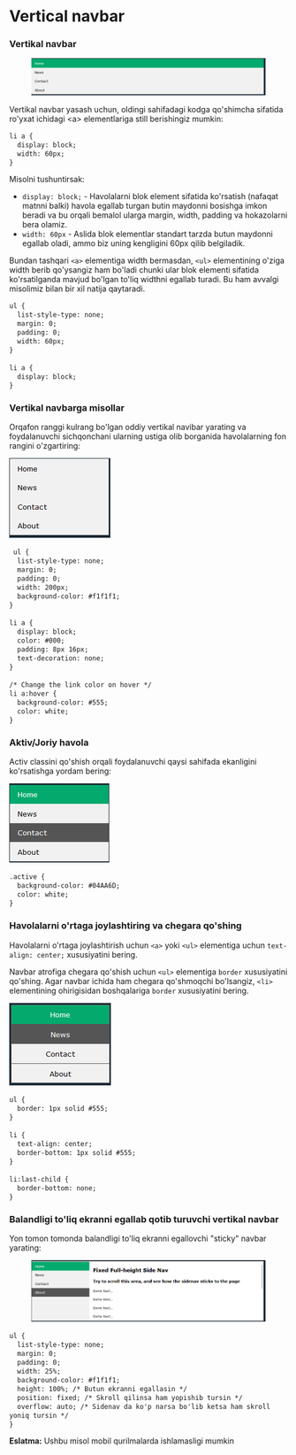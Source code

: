 # Vertical navbar

### Vertikal navbar <a href="#vertical-navigation-bar" id="vertical-navigation-bar"></a>

<figure><img src="../../../.gitbook/assets/image (531).png" alt=""><figcaption></figcaption></figure>

Vertikal navbar yasash uchun, oldingi sahifadagi kodga qo'shimcha sifatida ro'yxat ichidagi \<a> elementlariga still berishingiz mumkin:

```
li a {
  display: block;
  width: 60px;
}
```

Misolni tushuntirsak:

* `display: block;` - Havolalarni blok element sifatida ko'rsatish (nafaqat matnni balki) havola egallab turgan butin maydonni bosishga imkon beradi va bu orqali bemalol ularga margin, width, padding va hokazolarni bera olamiz.
* `width: 60px` - Aslida blok elementlar standart tarzda butun maydonni egallab oladi, ammo biz uning kengligini 60px qilib belgiladik.

Bundan tashqari `<a>` elementiga width bermasdan, `<ul>` elementining o'ziga width berib qo'ysangiz ham bo'ladi chunki ular blok elementi sifatida ko'rsatilganda mavjud bo'lgan to'liq widthni egallab turadi. Bu ham avvalgi misolimiz bilan bir xil natija qaytaradi.

```
ul {
  list-style-type: none;
  margin: 0;
  padding: 0;
  width: 60px;
}

li a {
  display: block;
}
```

### Vertikal navbarga misollar <a href="#vertical-navigation-bar-misollari" id="vertical-navigation-bar-misollari"></a>

Orqafon ranggi kulrang bo'lgan oddiy vertikal navibar yarating va foydalanuvchi sichqonchani ularning ustiga olib borganida havolalarning fon rangini o'zgartiring:

![](<../../../.gitbook/assets/image (838).png>)

```
 ul {
  list-style-type: none;
  margin: 0;
  padding: 0;
  width: 200px;
  background-color: #f1f1f1;
}

li a {
  display: block;
  color: #000;
  padding: 8px 16px;
  text-decoration: none;
}

/* Change the link color on hover */
li a:hover {
  background-color: #555;
  color: white;
}
```

### Aktiv/Joriy havola <a href="#aktivhozirgi-link" id="aktivhozirgi-link"></a>

Activ classini qo'shish orqali foydalanuvchi qaysi sahifada ekanligini ko'rsatishga yordam bering:

![](<../../../.gitbook/assets/image (421).png>)

```
.active {
  background-color: #04AA6D;
  color: white;
}
```

### Havolalarni o'rtaga joylashtiring va chegara qo'shing <a href="#linklarni-ortaga-joylashtiring-va-border-qoshing" id="linklarni-ortaga-joylashtiring-va-border-qoshing"></a>

Havolalarni o'rtaga joylashtirish uchun `<a>` yoki `<ul>` elementiga uchun `text-align: center;` xususiyatini bering.

Navbar atrofiga chegara qo'shish uchun `<ul>` elementiga `border` xususiyatini qo'shing. Agar  navbar ichida ham chegara qo'shmoqchi bo'lsangiz, `<li>` elementining ohirigisidan boshqalariga  `border` xususiyatini bering.&#x20;

![](<../../../.gitbook/assets/image (826).png>)

```
ul {
  border: 1px solid #555;
}

li {
  text-align: center;
  border-bottom: 1px solid #555;
}

li:last-child {
  border-bottom: none;
}
```

### Balandligi to'liq ekranni egallab qotib turuvchi vertikal navbar <a href="#butun-ekranni-egallagan-fixed-vertikal-navbar" id="butun-ekranni-egallagan-fixed-vertikal-navbar"></a>

Yon tomon tomonda balandligi to'liq ekranni egallovchi "sticky" navbar yarating:

<figure><img src="../../../.gitbook/assets/image (787).png" alt=""><figcaption></figcaption></figure>

```
ul {
  list-style-type: none;
  margin: 0;
  padding: 0;
  width: 25%;
  background-color: #f1f1f1;
  height: 100%; /* Butun ekranni egallasin */
  position: fixed; /* Skroll qilinsa ham yopishib tursin */
  overflow: auto; /* Sidenav da ko'p narsa bo'lib ketsa ham skroll yoniq tursin */
}
```

**Eslatma:** Ushbu misol mobil qurilmalarda ishlamasligi mumkin

